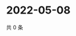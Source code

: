 # 2022-05-08

共 0 条

<!-- BEGIN WEIBO -->
<!-- 最后更新时间 Sun May 08 2022 22:00:37 GMT+0800 (China Standard Time) -->

<!-- END WEIBO -->
